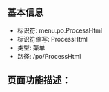 
## 基本信息

- 标识符: menu.po.ProcessHtml
- 标识符缩写: ProcessHtml
- 类型: 菜单
- 路径: /po/ProcessHtml

## 页面功能描述：




